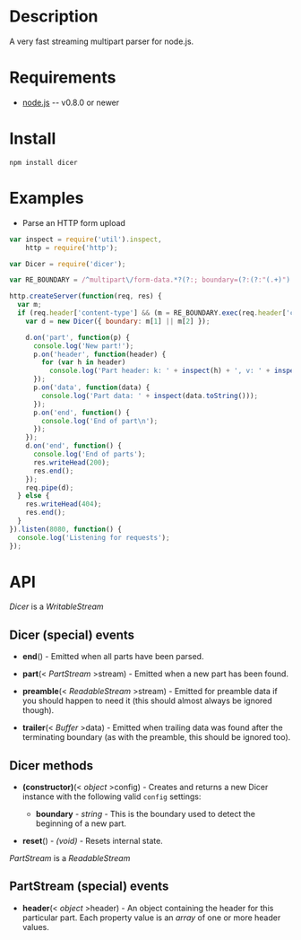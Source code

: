 
Description
===========

A very fast streaming multipart parser for node.js.


Requirements
============

* [node.js](http://nodejs.org/) -- v0.8.0 or newer


Install
============

    npm install dicer


Examples
========

* Parse an HTTP form upload

```javascript
var inspect = require('util').inspect,
    http = require('http');

var Dicer = require('dicer');

var RE_BOUNDARY = /^multipart\/form-data.*?(?:; boundary=(?:(?:"(.+)")|(?:([^\s]+))))$/i;

http.createServer(function(req, res) {
  var m;
  if (req.header['content-type'] && (m = RE_BOUNDARY.exec(req.header['content-type']))) {
    var d = new Dicer({ boundary: m[1] || m[2] });

    d.on('part', function(p) {
      console.log('New part!');
      p.on('header', function(header) {
        for (var h in header)
          console.log('Part header: k: ' + inspect(h) + ', v: ' + inspect(header[h]));
      });
      p.on('data', function(data) {
        console.log('Part data: ' + inspect(data.toString()));
      });
      p.on('end', function() {
        console.log('End of part\n');
      });
    });
    d.on('end', function() {
      console.log('End of parts');
      res.writeHead(200);
      res.end();
    });
    req.pipe(d);
  } else {
    res.writeHead(404);
    res.end();
  }
}).listen(8080, function() {
  console.log('Listening for requests');
});
```


API
===

_Dicer_ is a _WritableStream_

Dicer (special) events
----------------------

* **end**() - Emitted when all parts have been parsed.

* **part**(< _PartStream_ >stream) - Emitted when a new part has been found.

* **preamble**(< _ReadableStream_ >stream) - Emitted for preamble data if you should happen to need it (this should almost always be ignored though).

* **trailer**(< _Buffer_ >data) - Emitted when trailing data was found after the terminating boundary (as with the preamble, this should be ignored too).


Dicer methods
-------------

* **(constructor)**(< _object_ >config) - Creates and returns a new Dicer instance with the following valid `config` settings:

    * **boundary** - _string_ - This is the boundary used to detect the beginning of a new part.

* **reset**() - _(void)_ - Resets internal state.



_PartStream_ is a _ReadableStream_

PartStream (special) events
---------------------------

* **header**(< _object_ >header) - An object containing the header for this particular part. Each property value is an _array_ of one or more header values.
